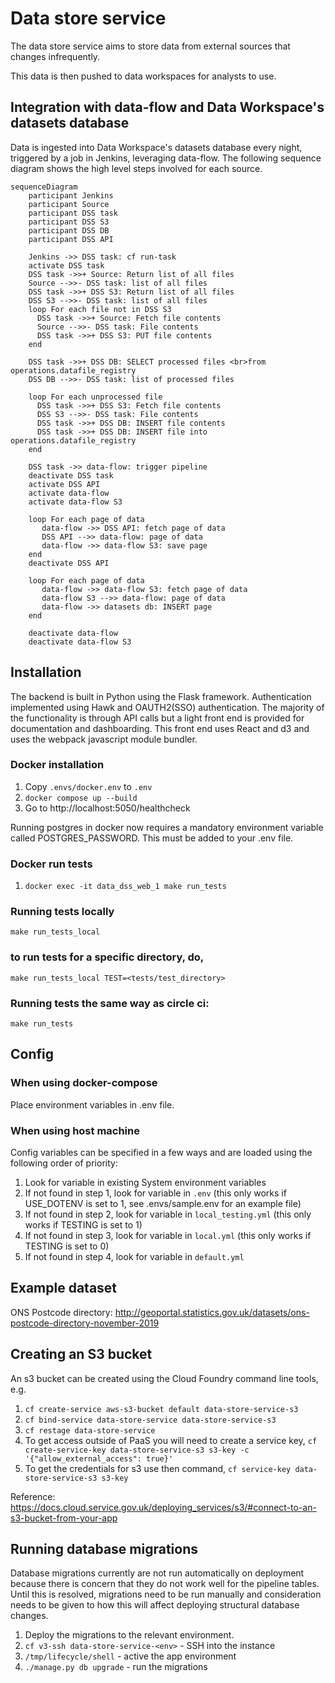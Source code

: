 # Data store service
The data store service aims to store data from external sources that changes infrequently.

This data is then pushed to data workspaces for analysts to use.

## Integration with data-flow and Data Workspace's datasets database

Data is ingested into Data Workspace's datasets database every night, triggered by a job in Jenkins, leveraging data-flow. The following sequence diagram shows the high level steps involved for each source.

```mermaid
sequenceDiagram
    participant Jenkins
    participant Source
    participant DSS task
    participant DSS S3
    participant DSS DB
    participant DSS API

    Jenkins ->> DSS task: cf run-task
    activate DSS task
    DSS task ->>+ Source: Return list of all files
    Source -->>- DSS task: list of all files
    DSS task ->>+ DSS S3: Return list of all files
    DSS S3 -->>- DSS task: list of all files
    loop For each file not in DSS S3
      DSS task ->>+ Source: Fetch file contents
      Source -->>- DSS task: File contents
      DSS task ->>+ DSS S3: PUT file contents
    end

    DSS task ->>+ DSS DB: SELECT processed files <br>from operations.datafile_registry
    DSS DB -->>- DSS task: list of processed files

    loop For each unprocessed file
      DSS task ->>+ DSS S3: Fetch file contents
      DSS S3 -->>- DSS task: File contents
      DSS task ->>+ DSS DB: INSERT file contents
      DSS task ->>+ DSS DB: INSERT file into operations.datafile_registry
    end

    DSS task ->> data-flow: trigger pipeline
    deactivate DSS task
    activate DSS API
    activate data-flow
    activate data-flow S3

    loop For each page of data
       data-flow ->> DSS API: fetch page of data
       DSS API -->> data-flow: page of data
       data-flow ->> data-flow S3: save page
    end
    deactivate DSS API

    loop For each page of data
       data-flow ->> data-flow S3: fetch page of data
       data-flow S3 -->> data-flow: page of data
       data-flow ->> datasets db: INSERT page
    end

    deactivate data-flow
    deactivate data-flow S3
```

## Installation
The backend is built in Python using the Flask framework. Authentication implemented using Hawk and OAUTH2(SSO) authentication. The majority of the functionality is through API calls but a light front end is provided for documentation and dashboarding. This front end uses React and d3 and uses the webpack javascript module bundler. 

### Docker installation
1. Copy `.envs/docker.env` to `.env`
2. `docker compose up --build`
3. Go to http://localhost:5050/healthcheck

Running postgres in docker now requires a mandatory environment variable called POSTGRES_PASSWORD. This must be added to your .env file.

### Docker run tests
1. `docker exec -it data_dss_web_1 make run_tests`

### Running tests locally

`make run_tests_local`

### to run tests for a specific directory, do,

`make run_tests_local TEST=<tests/test_directory>`

### Running tests the same way as circle ci:

`make run_tests`

## Config

### When using docker-compose
Place environment variables in .env file.

### When using host machine
Config variables can be specified in a few ways and are loaded using the following order of priority:

1. Look for variable in existing System environment variables
2. If not found in step 1, look for variable in `.env` (this only works if USE_DOTENV is set to 1, see .envs/sample.env for an example file)
3. If not found in step 2, look for variable in `local_testing.yml` (this only works if TESTING is set to 1)
4. If not found in step 3, look for variable in `local.yml` (this only works if TESTING is set to 0)
5. If not found in step 4, look for variable in `default.yml`


## Example dataset
ONS Postcode directory: http://geoportal.statistics.gov.uk/datasets/ons-postcode-directory-november-2019

## Creating an S3 bucket
An s3 bucket can be created using the Cloud Foundry command line tools, e.g.

1. `cf create-service aws-s3-bucket default data-store-service-s3`
2. `cf bind-service data-store-service data-store-service-s3`
3. `cf restage data-store-service`
4. To get access outside of PaaS you will need to create a service key, `cf create-service-key data-store-service-s3 s3-key -c '{"allow_external_access": true}'`
5. To get the credentials for s3 use then command, `cf service-key data-store-service-s3 s3-key`

Reference: 
https://docs.cloud.service.gov.uk/deploying_services/s3/#connect-to-an-s3-bucket-from-your-app

## Running database migrations

Database migrations currently are not run automatically on deployment because there is concern that they do not work well for the pipeline tables. Until this is resolved, migrations need to be run manually and consideration needs to be given to how this will affect deploying structural database changes.

1) Deploy the migrations to the relevant environment.
2) `cf v3-ssh data-store-service-<env>` - SSH into the instance
3) `/tmp/lifecycle/shell` - active the app environment
4) `./manage.py db upgrade` - run the migrations
